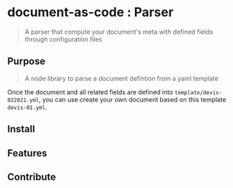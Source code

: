 # document-as-code : Parser
> A parser that compute your document's meta with defined fields through configuration files

## Purpose
> A node library to parse a document defintion from a yaml template    

Once the document and all related fields are defined into `template/devis-022021.yml`, you can use create your own document based on this template `devis-01.yml`.


## Install


## Features


## Contribute
